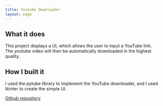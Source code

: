 ```yaml
---
title: Youtube Downloader
layout: page
---
```



## What it does
This project displays a UI, which allows the user to input a YouTube link.  The youtube video will then be automatically downloaded in the highest quality.
## How I built it
I used the pytube library to implement the YouTube downloader, and I used tkinter to create the simple UI.

[Github repository](https://github.com/Beclapp/YouTubeDownloader)

